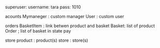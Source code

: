 superuser:
username: tara
pass: 1010

acounts
Mymaneger : custom manager 
User : custom user

orders
BasketItem : link betwen product and basket
Basket: list of product
Order ; list of basket in state pay

store
product : product(s)
store : store(s)


